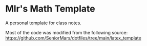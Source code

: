 # Mlr's Math Template

A personal template for class notes.

Most of the code was modified from the following source:
https://github.com/SeniorMars/dotfiles/tree/main/latex_template

